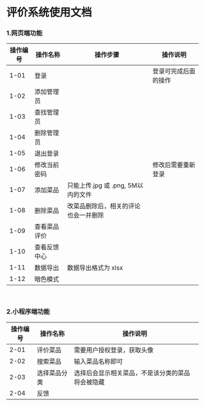 
# 评价系统使用文档


### 1.网页端功能
|  操作编号 | 操作名称  | 操作步骤 | 操作说明 |
| ------------ | ------------ | ------------ | ------------  |
| 1-01  | 登录  |  | 登录可完成后面的操作 |
| 1-02  | 添加管理员  |  | |
| 1-03  | 查找管理员  |  | |
| 1-04  | 删除管理员  |  | |
| 1-05  | 退出登录  |  | |
| 1-06  | 修改当前密码  |  | 修改后需要重新登录 |
| 1-07  | 添加菜品  | 只能上传.jpg 或 .png, 5M以内的文件 | |
| 1-08  | 删除菜品  | 改菜品删除后，相关的评论也会一并删除 |
| 1-09  | 查看菜品评价  |  |
| 1-10  | 查看反馈中心  |  |
| 1-11  | 数据导出  | 数据导出格式为 xlsx |
| 1-12  | 暗色模式  |  |

<br/>

### 2.小程序端功能
|  操作编号 | 操作名称  | 操作说明 |
| ------------ | ------------ | ------------ |
| 2-01 | 评价菜品| 需要用户授权登录，获取头像 |
| 2-02 | 搜索菜品| 输入菜品名称即可 |
| 2-03 | 选择菜品分类| 选择后会显示相关菜品，不是该分类的菜品将会被隐藏 |
| 2-04 | 反馈|  |

<br/>
<!--stackedit_data:
eyJoaXN0b3J5IjpbMzIxMjkxODQ3LDExMzcxODY3NjgsMTM5Nj
IwNjYxNCwxNzgyOTMwODkyXX0=
-->